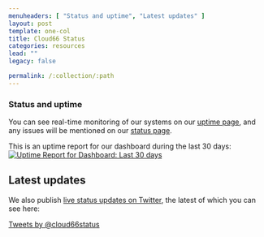 ```yaml
---
menuheaders: [ "Status and uptime", "Latest updates" ]
layout: post
template: one-col
title: Cloud66 Status
categories: resources
lead: ""
legacy: false

permalink: /:collection/:path
---
```



### Status and uptime
You can see real-time monitoring of our systems on our [uptime page](http://uptime.cloud66.com), and any issues will be mentioned on our [status page](http://status.cloud66.com/).

This is an uptime report for our dashboard during the last 30 days:
[![Uptime Report for Dashboard: Last 30 days](https://share.pingdom.com/banners/b5a85972 "Uptime Report for Dashboard: Last 30 days")](http://uptime.cloud66.com)


## Latest updates

We also publish [live status updates on Twitter](https://twitter.com/cloud66status), the latest of which you can see here:

[Tweets by @cloud66status](https://twitter.com/cloud66status)
